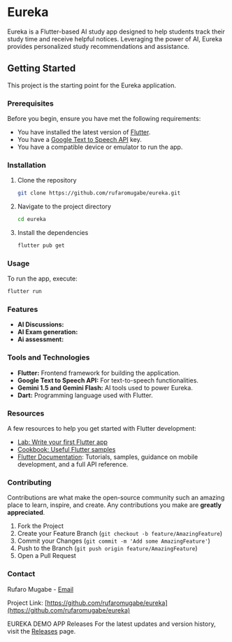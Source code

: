 

# Eureka

Eureka is a Flutter-based AI study app designed to help students track their study time and receive helpful notices. Leveraging the power of AI, Eureka provides personalized study recommendations and assistance.

## Getting Started

This project is the starting point for the Eureka application.

### Prerequisites

Before you begin, ensure you have met the following requirements:

- You have installed the latest version of [Flutter](https://flutter.dev/docs/get-started/install).
- You have a [Google Text to Speech API](https://cloud.google.com/text-to-speech) key.
- You have a compatible device or emulator to run the app.

### Installation

1. Clone the repository
   ```sh
   git clone https://github.com/rufaromugabe/eureka.git
   ```
2. Navigate to the project directory
   ```sh
   cd eureka
   ```
3. Install the dependencies
   ```sh
   flutter pub get
   ```

### Usage

To run the app, execute:
```sh
flutter run
```

### Features

- **AI Discussions:** 
- **AI Exam generation:** 
- **Ai assessment:** 

### Tools and Technologies

- **Flutter:** Frontend framework for building the application.
- **Google Text to Speech API:** For text-to-speech functionalities.
- **Gemini 1.5 and Gemini Flash:** AI tools used to power Eureka.
- **Dart:** Programming language used with Flutter.

### Resources

A few resources to help you get started with Flutter development:

- [Lab: Write your first Flutter app](https://docs.flutter.dev/get-started/codelab)
- [Cookbook: Useful Flutter samples](https://docs.flutter.dev/cookbook)
- [Flutter Documentation](https://docs.flutter.dev/): Tutorials, samples, guidance on mobile development, and a full API reference.

### Contributing

Contributions are what make the open-source community such an amazing place to learn, inspire, and create. Any contributions you make are **greatly appreciated**.

1. Fork the Project
2. Create your Feature Branch (`git checkout -b feature/AmazingFeature`)
3. Commit your Changes (`git commit -m 'Add some AmazingFeature'`)
4. Push to the Branch (`git push origin feature/AmazingFeature`)
5. Open a Pull Request


### Contact

Rufaro Mugabe - [Email](mailto:rufarorevmugabe@gmail.com)

Project Link: [https://github.com/rufaromugabe/eureka](https://github.com/rufaromugabe/eureka)

EUREKA DEMO APP
Releases
For the latest updates and version history, visit the [Releases](https://github.com/rufaromugabe/eureka/releases/tag/Eureka) page.